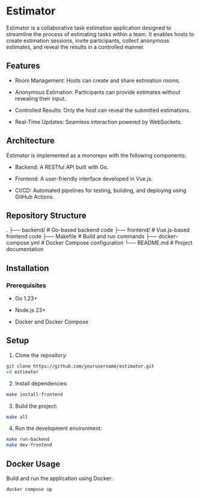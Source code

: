 # Estimator

Estimator is a collaborative task estimation application designed to streamline the process of estimating tasks within a team. It enables hosts to create estimation sessions, invite participants, collect anonymous estimates, and reveal the results in a controlled manner.

## Features

- Room Management: Hosts can create and share estimation rooms.

- Anonymous Estimation: Participants can provide estimates without revealing their input.

- Controlled Results: Only the host can reveal the submitted estimations.

- Real-Time Updates: Seamless interaction powered by WebSockets.

## Architecture

Estimator is implemented as a monorepo with the following components:

- Backend: A RESTful API built with Go.

- Frontend: A user-friendly interface developed in Vue.js.

- CI/CD: Automated pipelines for testing, building, and deploying using GitHub Actions.

## Repository Structure

.
├── backend/       # Go-based backend code
├── frontend/      # Vue.js-based frontend code
├── Makefile       # Build and run commands
├── docker-compose.yml  # Docker Compose configuration
└── README.md      # Project documentation

## Installation

### Prerequisites

- Go 1.23+

- Node.js 23+

- Docker and Docker Compose

## Setup

1. Clone the repository:

```bash
git clone https://github.com/yourusername/estimator.git
cd estimator
```

2. Install dependencies:

```bash
make install-frontend
```

3. Build the project:

```bash
make all
```

4. Run the development environment:

```bash
make run-backend
make dev-frontend
```

## Docker Usage

Build and run the application using Docker:

```bash
docker compose up
```

